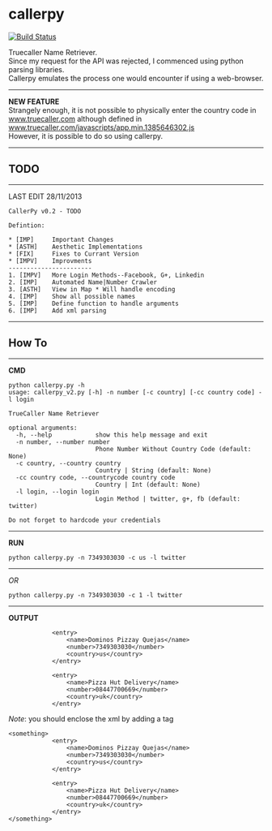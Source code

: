 callerpy
========
[![Build Status](https://travis-ci.org/Logic-gate/callerpy.png?branch=master)](https://travis-ci.org/Logic-gate/callerpy)  

Truecaller Name Retriever.  
Since my request for the API was rejected, I commenced using python parsing libraries.  
Callerpy emulates the process one would encounter if using a web-browser.

***
**NEW FEATURE**  
Strangely enough, it is not possible to physically enter the country code in www.truecaller.com although defined in www.truecaller.com/javascripts/app.min.1385646302.js  
However, it is possible to do so using callerpy.  

***
TODO
--------
***
LAST EDIT 28/11/2013
```  
CallerPy v0.2 - TODO
  
Defintion: 

* [IMP]	    Important Changes 
* [ASTH]	Aesthetic Implementations  
* [FIX]	    Fixes to Currant Version  
* [IMPV]	Improvments
-----------------------
1. [IMPV]	More Login Methods--Facebook, G+, Linkedin  
2. [IMP]	Automated Name|Number Crawler  
3. [ASTH]	View in Map * Will handle encoding  
4. [IMP]	Show all possible names  
5. [IMP]	Define function to handle arguments
6. [IMP]    Add xml parsing
```
***
How To
-----
***
**CMD**
```
python callerpy.py -h
usage: callerpy_v2.py [-h] -n number [-c country] [-cc country code] -l login

TrueCaller Name Retriever

optional arguments:
  -h, --help            show this help message and exit
  -n number, --number number
                        Phone Number Without Country Code (default: None)
  -c country, --country country
                        Country | String (default: None)
  -cc country code, --countrycode country code
                        Country | Int (default: None)
  -l login, --login login
                        Login Method | twitter, g+, fb (default: twitter)

Do not forget to hardcode your credentials
```
***
**RUN**
```
python callerpy.py -n 7349303030 -c us -l twitter  
```
***
*OR*
```
python callerpy.py -n 7349303030 -c 1 -l twitter
```
***
**OUTPUT**
```
            <entry>
    			<name>Dominos Pizzay Quejas</name>
				<number>7349303030</number>
				<country>us</country>
			</entry>
		
			<entry>
				<name>Pizza Hut Delivery</name>
				<number>08447700669</number>
				<country>uk</country>
			</entry>

```
*Note*: you should enclose the xml by adding a tag
```
<something>
            <entry>
        		<name>Dominos Pizzay Quejas</name>
				<number>7349303030</number>
				<country>us</country>
			</entry>
		
			<entry>
				<name>Pizza Hut Delivery</name>
				<number>08447700669</number>
				<country>uk</country>
			</entry>
</something>
```


